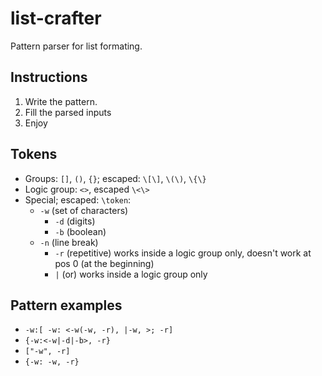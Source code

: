 # list-crafter
Pattern parser for list formating.

## Instructions
1. Write the pattern.
2. Fill the parsed inputs
3. Enjoy

## Tokens
- Groups: `[]`, `()`, `{}`; escaped: `\[\]`, `\(\)`, `\{\}`
- Logic group: `<>`, escaped `\<\>`
- Special; escaped: `\token`:
  - `-w` (set of characters)
	- `-d` (digits)
	- `-b` (boolean)
  - `-n` (line break)
	- `-r` (repetitive) works inside a logic group only, doesn't work at pos 0 (at the beginning)
	- `|` (or) works inside a logic group only

## Pattern examples
- `-w:[ -w: <-w(-w, -r), |-w, >; -r]`
- `{-w:<-w|-d|-b>, -r}`
- `["-w", -r]`
- `{-w: -w, -r}`